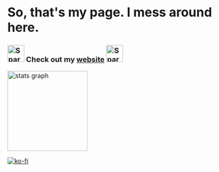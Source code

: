# So, that's my page. I mess around here.

<h3>
<img src="https://raw.githubusercontent.com/Tarikul-Islam-Anik/Telegram-Animated-Emojis/main/Activity/Sparkles.webp" alt="Sparkles" width="38"/>
 Check out my <a href="https://zdyantb.github.io/">website</a>
<img src="https://raw.githubusercontent.com/Tarikul-Islam-Anik/Telegram-Animated-Emojis/main/Activity/Sparkles.webp" alt="Sparkles" width="38"/>
</h3>

<div align="left">
  <img src="https://github-readme-stats.vercel.app/api?username=zdyantb&hide_title=false&hide_rank=false&show_icons=true&include_all_commits=true&count_private=true&disable_animations=false&theme=rose_pine&locale=en&hide_border=false&order=1" height="180" alt="stats graph"  />
</div>

[![ko-fi](https://ko-fi.com/img/githubbutton_sm.svg)](https://ko-fi.com/zdyant)
